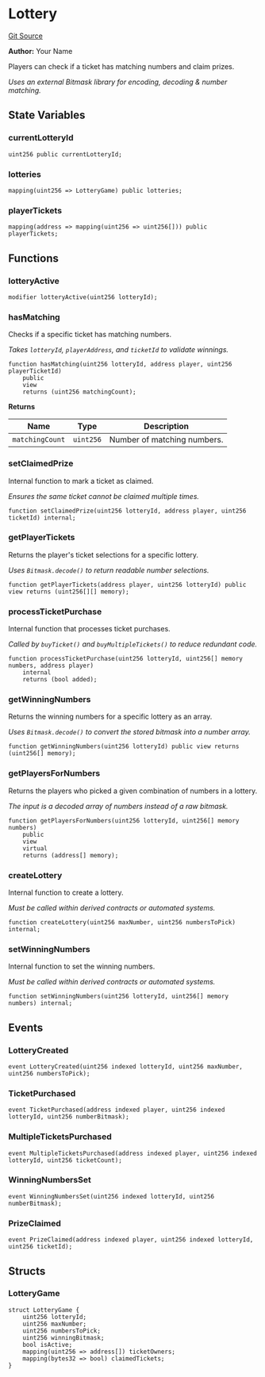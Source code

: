 # Lottery
[Git Source](https://github.com//PermissionlessGames/degen-casino/blob/4d72b07d1238d80629235817f4b6137866443bea/src/lottery/Lottery.sol)

**Author:**
Your Name

Players can check if a ticket has matching numbers and claim prizes.

*Uses an external Bitmask library for encoding, decoding & number matching.*


## State Variables
### currentLotteryId

```solidity
uint256 public currentLotteryId;
```


### lotteries

```solidity
mapping(uint256 => LotteryGame) public lotteries;
```


### playerTickets

```solidity
mapping(address => mapping(uint256 => uint256[])) public playerTickets;
```


## Functions
### lotteryActive


```solidity
modifier lotteryActive(uint256 lotteryId);
```

### hasMatching

Checks if a specific ticket has matching numbers.

*Takes `lotteryId`, `playerAddress`, and `ticketId` to validate winnings.*


```solidity
function hasMatching(uint256 lotteryId, address player, uint256 playerTicketId)
    public
    view
    returns (uint256 matchingCount);
```
**Returns**

|Name|Type|Description|
|----|----|-----------|
|`matchingCount`|`uint256`|Number of matching numbers.|


### setClaimedPrize

Internal function to mark a ticket as claimed.

*Ensures the same ticket cannot be claimed multiple times.*


```solidity
function setClaimedPrize(uint256 lotteryId, address player, uint256 ticketId) internal;
```

### getPlayerTickets

Returns the player's ticket selections for a specific lottery.

*Uses `Bitmask.decode()` to return readable number selections.*


```solidity
function getPlayerTickets(address player, uint256 lotteryId) public view returns (uint256[][] memory);
```

### processTicketPurchase

Internal function that processes ticket purchases.

*Called by `buyTicket()` and `buyMultipleTickets()` to reduce redundant code.*


```solidity
function processTicketPurchase(uint256 lotteryId, uint256[] memory numbers, address player)
    internal
    returns (bool added);
```

### getWinningNumbers

Returns the winning numbers for a specific lottery as an array.

*Uses `Bitmask.decode()` to convert the stored bitmask into a number array.*


```solidity
function getWinningNumbers(uint256 lotteryId) public view returns (uint256[] memory);
```

### getPlayersForNumbers

Returns the players who picked a given combination of numbers in a lottery.

*The input is a decoded array of numbers instead of a raw bitmask.*


```solidity
function getPlayersForNumbers(uint256 lotteryId, uint256[] memory numbers)
    public
    view
    virtual
    returns (address[] memory);
```

### createLottery

Internal function to create a lottery.

*Must be called within derived contracts or automated systems.*


```solidity
function createLottery(uint256 maxNumber, uint256 numbersToPick) internal;
```

### setWinningNumbers

Internal function to set the winning numbers.

*Must be called within derived contracts or automated systems.*


```solidity
function setWinningNumbers(uint256 lotteryId, uint256[] memory numbers) internal;
```

## Events
### LotteryCreated

```solidity
event LotteryCreated(uint256 indexed lotteryId, uint256 maxNumber, uint256 numbersToPick);
```

### TicketPurchased

```solidity
event TicketPurchased(address indexed player, uint256 indexed lotteryId, uint256 numberBitmask);
```

### MultipleTicketsPurchased

```solidity
event MultipleTicketsPurchased(address indexed player, uint256 indexed lotteryId, uint256 ticketCount);
```

### WinningNumbersSet

```solidity
event WinningNumbersSet(uint256 indexed lotteryId, uint256 numberBitmask);
```

### PrizeClaimed

```solidity
event PrizeClaimed(address indexed player, uint256 indexed lotteryId, uint256 ticketId);
```

## Structs
### LotteryGame

```solidity
struct LotteryGame {
    uint256 lotteryId;
    uint256 maxNumber;
    uint256 numbersToPick;
    uint256 winningBitmask;
    bool isActive;
    mapping(uint256 => address[]) ticketOwners;
    mapping(bytes32 => bool) claimedTickets;
}
```

